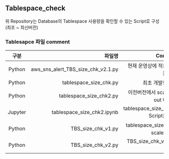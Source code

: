 ## Tablespace_check
위 Repository는 Database의 Tablespace 사용량을 확인할 수 있는 Script로 구성
(최초 ~ 최신버전)

### Tablesapce 파일 comment
|  구분| 파일명| Comments|
|:-----: |----------------------------------:|---------------------------------:|
| Python | aws_sns_alert_TBS_size_chk_v2.1.py| 현재 운영상에 적용되고 있는 Script |
| Python | tablespace_size_chk.py| 최초 개발한 Script |
| Python | tablespace_size_chk2.py| 이전버전에서 scale_up & out 내용 추가 |
| Jupyter| tablespace_size_chk2.ipynb| tablespace_size_chk2.py Script를 시각화 |
| Python | TBS_size_chk_v1.py| tablespace_size_chk2의 scale_up 수정 |
| Python | TBS_size_chk_v2.py| TBS_size_chk_v1 Script 정리 |
